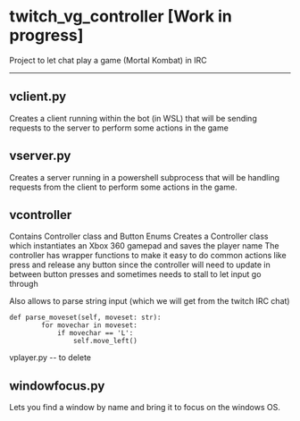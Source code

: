 # twitch_vg_controller [Work in progress]

Project to let chat play a game (Mortal Kombat) in IRC

-------------
vclient.py
----
Creates a client running within the bot (in WSL) that will be sending requests to the server to perform some actions 
in the game

vserver.py
----
Creates a server running in a powershell subprocess that will be handling requests from the client to perform some actions 
in the game.

vcontroller
----
Contains Controller class and Button Enums
Creates a Controller class which instantiates an Xbox 360 gamepad and saves the player name
The controller has wrapper functions to make it easy to do common actions like press and release any button
since the controller will need to update in between button presses and sometimes needs to stall to let input go through

Also allows to parse string input (which we will get from the twitch IRC chat)
```
def parse_moveset(self, moveset: str):
        for movechar in moveset:
            if movechar == 'L':
                self.move_left()
```

vplayer.py -- to delete

windowfocus.py
---
Lets you find a window by name and bring it to focus on the windows OS.

